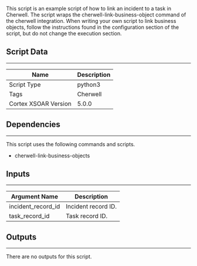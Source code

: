 This script is an example script of how to link an incident to a task in Cherwell. The script wraps the cherwell-link-business-object command of the cherwell integration. When writing your own script to link business objects, follow the instructions found in the configuration section of the script, but do not change the execution section.

## Script Data

---

| **Name** | **Description** |
| --- | --- |
| Script Type | python3 |
| Tags | Cherwell |
| Cortex XSOAR Version | 5.0.0 |

## Dependencies

---
This script uses the following commands and scripts.

* cherwell-link-business-objects

## Inputs

---

| **Argument Name** | **Description** |
| --- | --- |
| incident_record_id | Incident record ID. |
| task_record_id | Task record ID. |

## Outputs

---
There are no outputs for this script.
